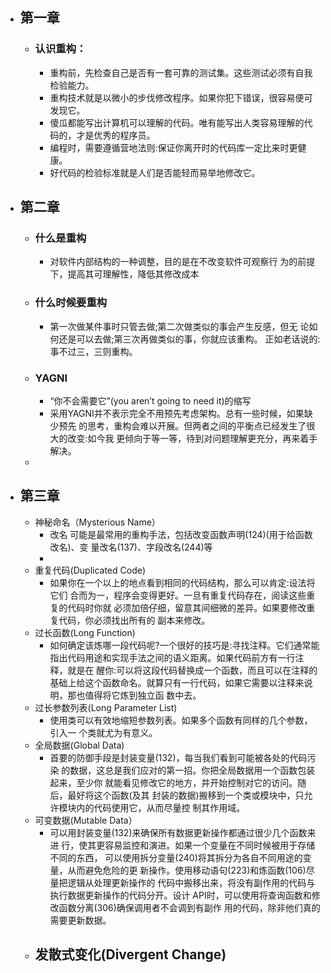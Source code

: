 - ## 第一章
	- ### 认识重构：
		- 重构前，先检查自己是否有一套可靠的测试集。这些测试必须有自我
		   检验能力。
		- 重构技术就是以微小的步伐修改程序。如果你犯下错误，很容易便可
		   发现它。
		- 傻瓜都能写出计算机可以理解的代码。唯有能写出人类容易理解的代
		   码的，才是优秀的程序员。
		- 编程时，需要遵循营地法则:保证你离开时的代码库一定比来时更健
		   康。
		- 好代码的检验标准就是人们是否能轻而易举地修改它。
- ## 第二章
	- ### 什么是重构
		- 对软件内部结构的一种调整，目的是在不改变软件可观察行
		  为的前提下，提高其可理解性，降低其修改成本
	- ### 什么时候要重构
		- 第一次做某件事时只管去做;第二次做类似的事会产生反感，但无 论如何还是可以去做;第三次再做类似的事，你就应该重构。 正如老话说的:事不过三，三则重构。
	- ### YAGNI
		- “你不会需要它”(you arenʼt going to need it)的缩写
		- 采用YAGNI并不表示完全不用预先考虑架构。总有一些时候，如果缺少预先 的思考，重构会难以开展。但两者之间的平衡点已经发生了很大的改变:如今我 更倾向于等一等，待到对问题理解更充分，再来着手解决。
	-
- ## 第三章
	- 神秘命名（Mysterious Name）
		- 改名 可能是最常用的重构手法，包括改变函数声明(124)(用于给函数改名)、变 量改名(137)、字段改名(244)等
		-
	- 重复代码(Duplicated Code)
		- 如果你在一个以上的地点看到相同的代码结构，那么可以肯定:设法将它们
		  合而为一，程序会变得更好。一旦有重复代码存在，阅读这些重复的代码时你就
		  必须加倍仔细，留意其间细微的差异。如果要修改重复代码，你必须找出所有的
		  副本来修改。
	- 过长函数(Long Function)
		- 如何确定该炼哪一段代码呢?一个很好的技巧是:寻找注释。它们通常能
		  指出代码用途和实现手法之间的语义距离。如果代码前方有一行注释，就是在
		  醒你:可以将这段代码替换成一个函数，而且可以在注释的基础上给这个函数命名。就算只有一行代码，如果它需要以注释来说明，那也值得将它炼到独立函
		  数中去。
	- 过长参数列表(Long Parameter List)
		- 使用类可以有效地缩短参数列表。如果多个函数有同样的几个参数，引入一 个类就尤为有意义。
	- 全局数据(Global Data)
		- 首要的防御手段是封装变量(132)，每当我们看到可能被各处的代码污染 的数据，这总是我们应对的第一招。你把全局数据用一个函数包装起来，至少你 就能看见修改它的地方，并开始控制对它的访问。随后，最好将这个函数(及其 封装的数据)搬移到一个类或模块中，只允许模块内的代码使用它，从而尽量控 制其作用域。
	- 可变数据(Mutable Data）
		- 可以用封装变量(132)来确保所有数据更新操作都通过很少几个函数来进 行，使其更容易监控和演进。如果一个变量在不同时候被用于存储不同的东西， 可以使用拆分变量(240)将其拆分为各自不同用途的变量，从而避免危险的更 新操作。使用移动语句(223)和炼函数(106)尽量把逻辑从处理更新操作的 代码中搬移出来，将没有副作用的代码与执行数据更新操作的代码分开。设计 API时，可以使用将查询函数和修改函数分离(306)确保调用者不会调到有副作 用的代码，除非他们真的需要更新数据。
	- 发散式变化(Divergent Change)
		-